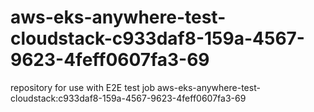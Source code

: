 # aws-eks-anywhere-test-cloudstack-c933daf8-159a-4567-9623-4feff0607fa3-69
repository for use with E2E test job aws-eks-anywhere-test-cloudstack:c933daf8-159a-4567-9623-4feff0607fa3-69
